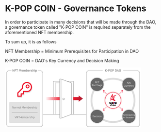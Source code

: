 # K-POP COIN - Governance Tokens

&#x20;In order to participate in many decisions that will be made through the DAO, a governance token called "K-POP COIN" is required separately from the aforementioned NFT membership.

&#x20; To sum up, it is as follows

&#x20; NFT Membership = Minimum Prerequisites for Participation in DAO

&#x20;K-POP COIN = DAO's Key Currency and Decision Making

![](../../../../../.gitbook/assets/kpop삽도en009.png)
